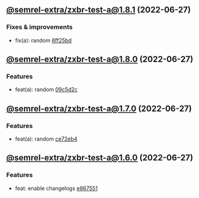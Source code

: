 ## [@semrel-extra/zxbr-test-a@1.8.1](https://github.com/semrel-extra/demo-zx-bulk-release/compare/2022.6.27-semrel-extra.zxbr-test-a.1.8.0-f0...2022.6.27-semrel-extra.zxbr-test-a.1.8.1-f0) (2022-06-27)

### Fixes & improvements
* fix(a): random [6ff25bd](https://github.com/semrel-extra/demo-zx-bulk-release/commit/6ff25bd421755b929ef2b58f35c727670fd93849)

## [@semrel-extra/zxbr-test-a@1.8.0](https://github.com/semrel-extra/demo-zx-bulk-release/compare/2022.6.27-semrel-extra.zxbr-test-a.1.7.0-f0...2022.6.27-semrel-extra.zxbr-test-a.1.8.0-f0) (2022-06-27)

### Features
* feat(a): random [09c5d2c](https://github.com/semrel-extra/demo-zx-bulk-release/commit/09c5d2c0bbcae4fdae250fdebebe2f1f39ed21d5)

## [@semrel-extra/zxbr-test-a@1.7.0](https://github.com/semrel-extra/demo-zx-bulk-release/compare/2022.6.27-semrel-extra.zxbr-test-a.1.6.0-f0...2022.6.27-semrel-extra.zxbr-test-a.1.7.0-f0) (2022-06-27)

### Features
* feat(a): random [ce72eb4](https://github.com/semrel-extra/demo-zx-bulk-release/commit/ce72eb44d41fdd5ab9f3652654e345e95f166cb9)

## [@semrel-extra/zxbr-test-a@1.6.0](https://github.com/semrel-extra/demo-zx-bulk-release/compare/2022.6.26-semrel-extra.zxbr-test-a.1.5.1-f0...2022.6.27-semrel-extra.zxbr-test-a.1.6.0-f0) (2022-06-27)

### Features
* feat: enable changelogs [e867551](https://github.com/semrel-extra/demo-zx-bulk-release/commit/e867551d60f115c91f7c1e6b311db019008c3892)

